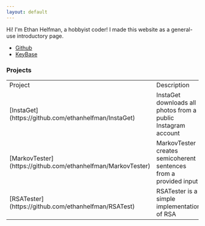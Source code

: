 ```yaml
---
layout: default
---
```


Hi! I'm Ethan Helfman, a hobbyist coder! I made this website as a general-use introductory page.
* [Github](http://github.com/ethanhelfman)
* [KeyBase]()

### Projects
<table>
	<tr>
		<td>Project</td>
		<td>Description</td>
		<td>Platform</td>
		<td>Language</td>
	</tr>
	<tr>
		<td>[InstaGet](https://github.com/ethanhelfman/InstaGet)</td>
		<td>InstaGet downloads all photos from a public Instagram account</td>
		<td>Windows</td>
		<td>Java/Python</td>
	</tr>
	<tr>
		<td>[MarkovTester](https://github.com/ethanhelfman/MarkovTester)</td>
		<td>MarkovTester creates semicoherent sentences from a provided input</td>
		<td>All platforms</td>
		<td>Java</td>
	</tr>
	<tr>
		<td>[RSATester](https://github.com/ethanhelfman/RSATest)</td>
		<td>RSATester is a simple implementation of RSA</td>
		<td>All platforms</td>
		<td>Java</td>
	</tr>
</table>